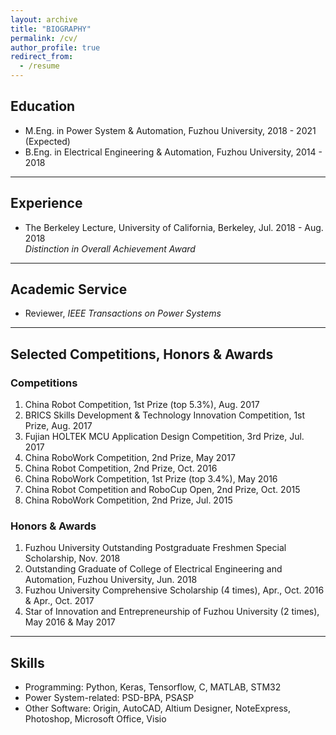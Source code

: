 ```yaml
---
layout: archive
title: "BIOGRAPHY"
permalink: /cv/
author_profile: true
redirect_from:
  - /resume
---
```


## Education

* M.Eng. in Power System & Automation, Fuzhou University, 2018 - 2021 (Expected)
* B.Eng. in Electrical Engineering & Automation, Fuzhou University, 2014 - 2018

---

## Experience

* The Berkeley Lecture, University of California, Berkeley, Jul. 2018 - Aug. 2018<br>*Distinction in Overall Achievement Award*

---

## Academic Service

* Reviewer, *IEEE Transactions on Power Systems*

---

## Selected Competitions, Honors & Awards

### Competitions

1. China Robot Competition, 1st Prize (top 5.3%), Aug. 2017
1. BRICS Skills Development & Technology Innovation Competition, 1st Prize, Aug. 2017
1. Fujian HOLTEK MCU Application Design Competition, 3rd Prize, Jul. 2017
1. China RoboWork Competition, 2nd Prize, May 2017
1. China Robot Competition, 2nd Prize, Oct. 2016
1. China RoboWork Competition, 1st Prize (top 3.4%), May 2016
1. China Robot Competition and RoboCup Open, 2nd Prize, Oct. 2015
1. China RoboWork Competition, 2nd Prize, Jul. 2015

### Honors & Awards

1. Fuzhou University Outstanding Postgraduate Freshmen Special Scholarship, Nov. 2018
1. Outstanding Graduate of College of Electrical Engineering and Automation, Fuzhou University, Jun. 2018
1. Fuzhou University Comprehensive Scholarship (4 times), Apr., Oct. 2016 & Apr., Oct. 2017
1. Star of Innovation and Entrepreneurship of Fuzhou University (2 times), May 2016 & May 2017

---

## Skills

* Programming: Python, Keras, Tensorflow, C, MATLAB, STM32
* Power System-related: PSD-BPA, PSASP
* Other Software: Origin, AutoCAD, Altium Designer, NoteExpress, Photoshop, Microsoft Office, Visio

<!--
Work experience
======
* Summer 2015: Research Assistant
  * Github University
  * Duties included: Tagging issues
  * Supervisor: Professor Git

* Fall 2015: Research Assistant
  * Github University
  * Duties included: Merging pull requests
  * Supervisor: Professor Hub
  
Skills
======
* Skill 1
* Skill 2
  * Sub-skill 2.1
  * Sub-skill 2.2
  * Sub-skill 2.3
* Skill 3

Publications
======
  <ul>{% for post in site.publications %}
    {% include archive-single-cv.html %}
  {% endfor %}</ul>
  
Talks
======
  <ul>{% for post in site.talks %}
    {% include archive-single-talk-cv.html %}
  {% endfor %}</ul>
  
Teaching
======
  <ul>{% for post in site.teaching %}
    {% include archive-single-cv.html %}
  {% endfor %}</ul>
  
Service and leadership
======
* Currently signed in to 43 different slack teams
-->